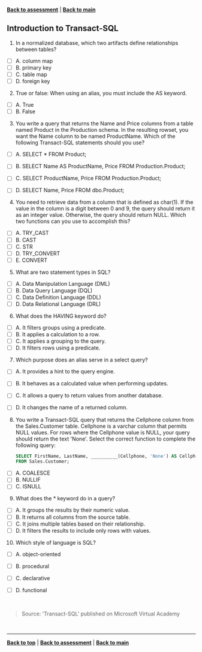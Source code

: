 <a id="top" />

<br/>


[**Back to assessment**](./assessment.md) |   [**Back to main**](../README.md) 

## Introduction to Transact-SQL

1. In a normalized database, which two artifacts define relationships between tables?
- [ ] A. column map
- [ ] B. primary key
- [ ] C. table map
- [ ] D. foreign key
	
2. True or false: When using an alias, you must include the AS keyword.
- [ ] A. True
- [ ] B. False
	
3. 	You write a query that returns the Name and Price columns from a table named Product in the Production schema. In the resulting rowset, you want the Name column to be named ProductName.
Which of the following Transact-SQL statements should you use?
- [ ] A. 	SELECT * FROM Product;
- [ ] B. 	SELECT Name AS ProductName, Price FROM Production.Product;
- [ ] C. 	SELECT ProductName, Price FROM Production.Product;
- [ ] D. 	SELECT Name, Price FROM dbo.Product;
	
	
4. 	You need to retrieve data from a column that is defined as char(1). If the value in the column is a digit between 0 and 9, the query should return it as an integer value. Otherwise, the query should return NULL.
Which two functions can you use to accomplish this?
- [ ] A. 	TRY_CAST
- [ ] B. 	CAST
- [ ] C. 	STR
- [ ] D. 	TRY_CONVERT
- [ ] E. 	CONVERT
	
5. 	What are two statement types in SQL?
- [ ] A. 	Data Manipulation Language (DML)
- [ ] B. 	 Data Query Language (DQL)
- [ ] C. 	Data Definition Language (DDL)
- [ ] D. 	Data Relational Language (DRL)
	
6. 	What does the HAVING keyword do?
- [ ] A. 	It filters groups using a predicate.
- [ ] B. 	It applies a calculation to a row.
- [ ] C. 	It applies a grouping to the query.
- [ ] D. 	It filters rows using a predicate.
	
7. 	Which purpose does an alias serve in a select query?
- [ ] A. 	It provides a hint to the query engine.
- [ ] B. 	It behaves as a calculated value when performing updates.
- [ ] C. 	It allows a query to return values from another database.
- [ ] D. 	It changes the name of a returned column.
 
 
8. You write a Transact-SQL query that returns the Cellphone column from the Sales.Customer table. Cellphone is a varchar column that permits NULL values. For rows where the Cellphone value is NULL, your query should return the text 'None'. Select the correct function to complete the following query:
    ```sql
    SELECT FirstName, LastName, __________(Cellphone, 'None') AS Cellphone
    FROM Sales.Customer;
    ```
- [ ] A. 	COALESCE
- [ ] B. 	NULLIF
- [ ] C. 	ISNULL
	
9. 	What does the * keyword do in a query?
- [ ] A. 	It groups the results by their numeric value.
- [ ] B. 	It returns all columns from the source table.
- [ ] C. 	It joins multiple tables based on their relationship.
- [ ] D. 	It filters the results to include only rows with values.
	
10. Which style of language is SQL?
- [ ] A. 	object-oriented
- [ ] B. 	procedural
- [ ] C. 	declarative
- [ ] D. 	functional




<br/>

> Source: 'Transact-SQL' published on Microsoft Virtual Academy

<br/>

------

[**Back to top**](#top) | [**Back to assessment**](./assessment.md) | [**Back to main**](../README.md) 